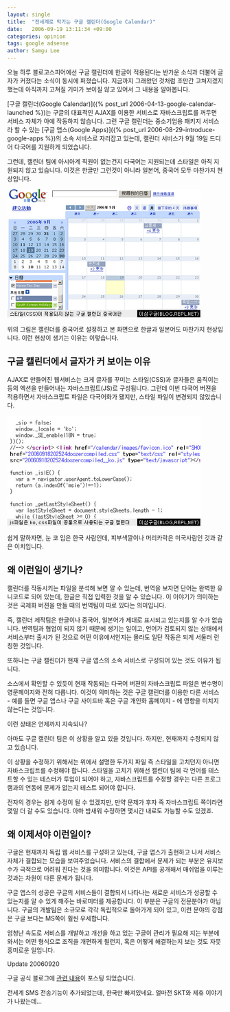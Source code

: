 ```yaml
---
layout: single
title:  "전세계로 막가는 구글 캘린더(Google Calendar)"
date:   2006-09-19 13:11:34 +09:00
categories: opinion
tags: google adsense
author: Samgu Lee
---
```

오늘 하루 블로고스피어에선 구글 캘린더에 한글이 적용된다는 반가운 소식과 더불어 글자가 커졌다는 소식이 동시에 퍼졌습니다. 지금까지 그래왔던 것처럼 조만간 고쳐지겠지 했는데 아직까지 고쳐질 기미가 보이질 않고 있어서 그 내용을 알아봅니다.

[구글 캘린더(Google Calendar)]({% post_url 2006-04-13-google-calendar-launched %})는 구글의 대표적인 AJAX를 이용한 서비스로 자바스크립트를 꺼두면 서비스 자체가 아예 작동하지 않습니다. 그런 구글 캘린더는 중소기업용 패키지 서비스라 할 수 있는 [구글 앱스(Google Apps)]({% post_url 2006-08-29-introduce-google-apps %})의 소속 서비스로 자리잡고 있는데, 캘린더 서비스가 9월 19일 드디어 다국어를 지원하게 되었습니다.

그런데, 캘린더 팀에 아시아계 직원이 없는건지 다국어는 지원되는데 스타일은 아직 지원되지 않고 있습니다. 이것은 한글만 그런것이 아니라 일본어, 중국어 모두 마찬가지 현상입니다.

![구글 캘린더 스타일이 맞지 않는 중국어 페이지](/assets/calendar_unstyle_china.jpg)

위의 그림은 캘린더를 중국어로 설정하고 본 화면으로 한글과 일본어도 마찬가지 현상입니다. 이런 현상이 생기는 이유는 이렇습니다.

## 구글 캘린더에서 글자가 커 보이는 이유

AJAX로 만들어진 웹서비스는 크게 글자를 꾸미는 스타일(CSS)과 글자들은 움직이는 등의 엑션을 만들어내는 자바스크립트(JS)로 구성됩니다. 그런데 이번 다국어 버젼을 적용하면서 자바스크립트 파일은 다국어화가 됐지만, 스타일 파일이 변경되지 않았습니다.

![다국어 변환이 안된 CSS파일](/assets/calendar_js_css.jpg)

쉽게 말하자면, 눈 코 입은 한국 사람인데, 피부색깔이나 머리카락은 미국사람인 것과 같은 이치입니다.

## 왜 이런일이 생기나?

캘린더를 작동시키는 파일을 분석해 보면 알 수 있는데, 번역을 보자면 단어는 완벽한 유니코드로 되어 있는데, 한글은 직접 입력한 것을 알 수 있습니다. 이 이야기가 의미하는 것은 국제화 버젼을 만들 때의 번역팀이 따로 있다는 의미입니다.

즉, 캘린더 제작팀은 한글이나 중국어, 일본어가 제대로 표시되고 있는지를 알 수가 없습니다. 번역팀과 협업이 되지 않기 때문에 생기는 일이고, 언어가 검토되지 않는 상태에서 서비스부터 출시가 된 것으로 어떤 이유에서인지는 몰라도 일단 작동은 되게 서둘러 런칭한 것입니다.

또하나는 구글 캘린더가 현재 구글 앱스의 소속 서비스로 구성되어 있는 것도 이유가 됩니다.

소스에서 확인할 수 있듯이 현재 작동되는 다국어 버젼의 자바스크립트 파일은 변수명이 영문페이지와 전혀 다릅니다. 이것이 의미하는 것은 구글 캘린더를 이용한 다른 서비스 - 예를 들면 구글 앱스나 구글 사이드바 혹은 구글 개인화 홈페이지 - 에 영향을 미치지 않는다는 것입니다.

이런 상태은 언제까지 지속되나?

아마도 구글 캘린더 팀은 이 상황을 알고 있을 것입니다. 하지만, 현재까지 수정되지 않고 있습니다.

이 상황을 수정하기 위해서는 위에서 설명한 두가지 파일 즉 스타일을 고치던지 아니면 자바스크립트를 수정해야 합니다. 스타일을 고치기 위해선 캘린더 팀에 각 언어를 테스트할 수 있는 테스터가 투입이 되어야 하고, 자바스크립트를 수정할 경우는 다른 프로그램과의 연동에 문제가 없는지 테스트 되어야 합니다.

전자의 경우는 쉽게 수정이 될 수 있겠지만, 만약 문제가 후자 즉 자바스크립트 쪽이라면 몇일 더 갈 수도 있습니다. 아마 밤새워 수정하면 몇시간 내로도 가능할 수도 있겠죠.

## 왜 이제서야 이런일이?

구글은 현재까지 독립 웹 서비스를 구성하고 있는데, 구글 앱스가 출현하고 나서 서비스 자체가 결합되는 모습을 보여주었습니다. 서비스의 결합에서 문제가 되는 부분은 유지보수가 극적으로 어려워 진다는 것을 의미합니다. 이것은 API를 공개해서 매쉬업을 이루는 것과는 차원이 다른 문제가 됩니다.

구글 앱스의 성공은 구글의 서비스들이 결합되서 나타나는 새로운 서비스가 성공할 수 있는지를 알 수 있게 해주는 바로미터를 제공합니다. 이 부분은 구글의 전문분야가 아닙니다. 구글의 개발팀은 소규모로 각각 독립적으로 돌아가게 되어 있고, 이런 분야의 강점은 구글 보다는 MS쪽이 훨씬 우세합니다.

엄청난 속도로 서비스를 개발하고 개선을 하고 있는 구글이 관리가 필요해 지는 부분에 와서는 어떤 형식으로 조직을 개편하게 될런지, 혹은 어떻게 해결하는지 보는 것도 자뭇 흥미로운 일입니다.

Update 20060920

구글 공식 블로그에 [관련 내용](http://googleblog.blogspot.com/2006/09/time-travel.html)이 포스팅 되었습니다.

전세계 SMS 전송기능이 추가되었는데, 한국만 빠져있네요. 얼마전 SKT와 제휴 이야기가 나왔는데...
